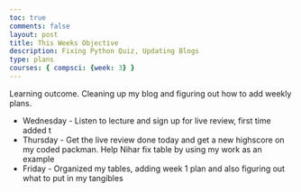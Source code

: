 ```yaml
---
toc: true
comments: false
layout: post
title: This Weeks Objective
description: Fixing Python Quiz, Updating Blogs
type: plans
courses: { compsci: {week: 3} }
---
```



Learning outcome.  Cleaning up my blog and figuring out how to add weekly plans.
- Wednesday - Listen to lecture and sign up for live review, first time added t
- Thursday - Get the live review done today and get a new highscore on my coded packman. Help Nihar fix table by using my work as an example
- Friday - Organized my tables, adding week 1 plan and also figuring out what to put in my tangibles

